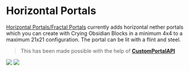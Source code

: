 # Horizontal Portals

[Horizontal Portals/Fractal Portals](https://www.curseforge.com/minecraft/mc-mods/horizontal-portals) currently adds horizontal nether portals which you can create with Crying Obsidian Blocks in a minimum 4x4 to a maximum 21x21 configuration. The portal can be lit with a flint and steel.

> This has been made possible with the help of **[CustomPortalAPI](https://github.com/kyrptonaught/customportalapi)**

<img src="https://i.imgur.com/p8caqIM.png">
<img src="https://i.imgur.com/sY0CqoP.png">
